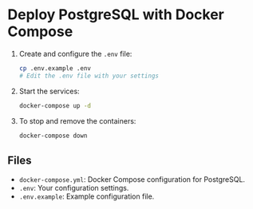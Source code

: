 # Deploy PostgreSQL with Docker Compose

1. Create and configure the `.env` file:
   ```sh
   cp .env.example .env
   # Edit the .env file with your settings
   ```

2. Start the services:
   ```sh
   docker-compose up -d
   ```

3. To stop and remove the containers:
   ```sh
   docker-compose down
   ```

## Files

- `docker-compose.yml`: Docker Compose configuration for PostgreSQL.
- `.env`: Your configuration settings.
- `.env.example`: Example configuration file.
